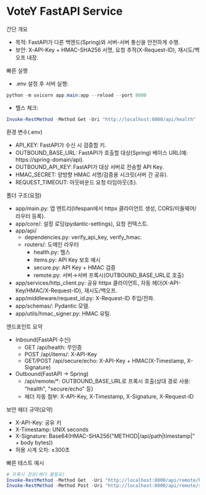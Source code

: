 # VoteY FastAPI Service

간단 개요
- 목적: FastAPI가 다른 백엔드(Spring)와 서버-서버 통신을 안전하게 수행.
- 보안: X-API-Key + HMAC-SHA256 서명, 요청 추적(X-Request-ID), 재시도/백오프 내장.

빠른 실행
- .env 설정 후 서버 실행:
```powershell
python -m uvicorn app.main:app --reload --port 8000
```
- 헬스 체크:
```powershell
Invoke-RestMethod -Method Get -Uri "http://localhost:8000/api/health"
```

환경 변수(.env)
- API_KEY: FastAPI가 수신 시 검증할 키.
- OUTBOUND_BASE_URL: FastAPI가 호출할 대상(Spring) 베이스 URL(예: https://spring-domain/api).
- OUTBOUND_API_KEY: FastAPI가 대상 서버로 전송할 API Key.
- HMAC_SECRET: 양방향 HMAC 서명/검증용 시크릿(서버 간 공유).
- REQUEST_TIMEOUT: 아웃바운드 요청 타임아웃(초).

폴더 구조(요점)
- app/main.py: 앱 엔트리(lifespan에서 httpx 클라이언트 생성, CORS/미들웨어/라우터 등록).
- app/core/: 설정 로딩(pydantic-settings), 요청 컨텍스트.
- app/api/
  - dependencies.py: verify_api_key, verify_hmac.
  - routers/: 도메인 라우터
    - health.py: 헬스
    - items.py: API Key 보호 예시
    - secure.py: API Key + HMAC 검증
    - remote.py: 서버→서버 프록시(OUTBOUND_BASE_URL로 호출)
- app/services/http_client.py: 공유 httpx 클라이언트, 자동 헤더(X-API-Key/HMAC/X-Request-ID), 재시도/백오프.
- app/middleware/request_id.py: X-Request-ID 주입/전파.
- app/schemas/: Pydantic 모델.
- app/utils/hmac_signer.py: HMAC 유틸.

엔드포인트 요약
- Inbound(FastAPI 수신)
  - GET /api/health: 무인증
  - POST /api/items/: X-API-Key
  - GET/POST /api/secure/echo: X-API-Key + HMAC(X-Timestamp, X-Signature)
- Outbound(FastAPI → Spring)
  - /api/remote/*: OUTBOUND_BASE_URL로 프록시 호출(상대 경로 사용: "health", "secure/echo" 등)
  - 헤더 자동 첨부: X-API-Key, X-Timestamp, X-Signature, X-Request-ID

보안 헤더 규약(요약)
- X-API-Key: 공유 키
- X-Timestamp: UNIX seconds
- X-Signature: Base64(HMAC-SHA256("METHOD|/api/path|timestamp|" + body bytes))
- 허용 시계 오차: ±300초

빠른 테스트 예시
```powershell
# 프록시 경유(헤더 불필요)
Invoke-RestMethod -Method Get  -Uri "http://localhost:8000/api/remote/health"
Invoke-RestMethod -Method Post -Uri "http://localhost:8000/api/remote/secure-echo" -ContentType "application/json" -Body '{"hello":"world"}'
```